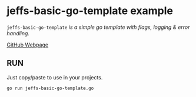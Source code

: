 # jeffs-basic-go-template example

`jeffs-basic-go-template` _is a simple go template with
flags, logging & error handling._

[GitHub Webpage](https://jeffdecola.github.io/my-go-examples/)

## RUN

Just copy/paste to use in your projects.

```bash
go run jeffs-basic-go-template.go
```

